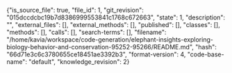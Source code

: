 {"is_source_file": true, "file_id": 1, "git_revision": "015dccdcbc19b7d8386999553841c1768c672663", "state": 1, "description": "", "external_files": [], "external_methods": [], "published": [], "classes": [], "methods": [], "calls": [], "search-terms": [], "filename": "/home/kavia/workspace/code-generation/elephant-insights-exploring-biology-behavior-and-conservation-95252-95266/README.md", "hash": "66d71e3c6c3780655ce18451ae3392b3", "format-version": 4, "code-base-name": "default", "knowledge_revision": 2}